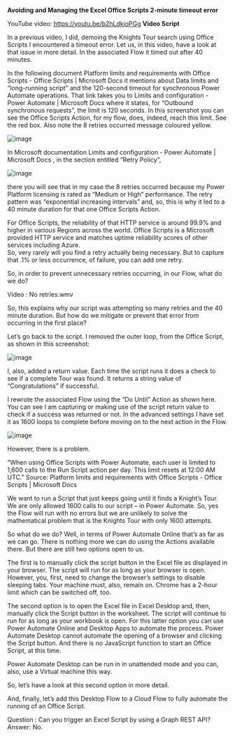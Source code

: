 
**Avoiding and Managing the Excel Office Scripts 2-minute timeout error**

YouTube video: https://youtu.be/b2hLdkioPGg
**Video Script**

In a previous video, I did, demoing the Knights Tour search using Office Scripts I encountered a timeout error. Let us, in this video, have a look at that issue in more detail. 
In the associated Flow it timed out after 40 minutes. 



In the following document Platform limits and requirements with Office Scripts - Office Scripts | Microsoft Docs it mentions about Data limits and “long-running script” and the 120-second timeout for synchronous Power Automate operations. That link takes you to Limits and configuration - Power Automate | Microsoft Docs where it states, for “Outbound synchronous requests”, the limit is 120 seconds. 
In this screenshot you can see the Office Scripts Action, for my flow, does, indeed, reach this limit. See the red box. Also note the 8 retries occurred message coloured yellow.

![image](https://user-images.githubusercontent.com/47678539/176802917-461bc689-89b0-4c94-8e6a-a4251c8ad367.png)


 


In Microsoft documentation Limits and configuration - Power Automate | Microsoft Docs
, in the section entitled “Retry Policy”, 

![image](https://user-images.githubusercontent.com/47678539/176802934-860487c5-f316-4b19-9ddf-0a61b3525c7c.png)
 

there you will see that in my case the 8 retries occurred because my Power Platform licensing is rated as “Medium or High” performance. The retry pattern was “exponential increasing intervals” and, so, this is why it led to a 40 minute duration for that one Office Scripts Action. 

For Office Scripts, the reliability of that HTTP service is around 99.9% and higher in various Regions across the world. Office Scripts is a Microsoft provided HTTP service and matches uptime reliability scores of other services including Azure.  
So, very rarely will you find a retry actually being necessary. But to capture that .1% or less occurrence, of failure, you can add one retry.  

So, in order to prevent unnecessary retries occurring, in our Flow, what do we do? 

Video : No retries.wmv

So, this explains why our script was attempting so many retries and the 40 minute duration. But how do we mitigate or prevent that error from occurring in the first place? 

Let’s go back to the script. I removed the outer loop, from the Office Script, as shown in this screenshot:

![image](https://user-images.githubusercontent.com/47678539/176802952-db0e7bea-cd29-49f2-af22-adccbec0ee69.png)
 

I, also, added a return value. Each time the script runs it does a check to see if a complete Tour was found. It returns a string value of “Congratulations” if successful. 


I rewrote the associated Flow using the “Do Until” Action as shown here. 
You can see I am capturing or making use of the script return value to check if a success was returned or not. In the advanced settings I have set it as 1600 loops to complete before moving on to the next action in the Flow. 
 
![image](https://user-images.githubusercontent.com/47678539/176802973-d2ec4d28-e311-4c1b-8d1b-cb223ca13df3.png)


However, there is a problem. 

“When using Office Scripts with Power Automate, each user is limited to 1,600 calls to the Run Script action per day. This limit resets at 12:00 AM UTC.” Source: Platform limits and requirements with Office Scripts - Office Scripts | Microsoft Docs

We want to run a Script that just keeps going until it finds a Knight’s Tour. We are only allowed 1600 calls to our script – in Power Automate. So, yes the Flow will run with no errors but we are unlikely to solve the mathematical problem that is the Knights Tour with only 1600 attempts.   

So what do we do? Well, in terms of Power Automate Online that’s as far as we can go. There is nothing more we can do using the Actions available there. But there are still two options open to us. 

The first is to manually click the script button in the Excel file as displayed in your browser. The script will run for as long as your browser is open. However, you, first, need to change the browser’s settings to disable sleeping tabs. Your machine must, also, remain on. Chrome has a 2-hour limit which can be switched off, too.

The second option is to open the Excel file in Excel Desktop and, then, manually click the Script button in the worksheet. The script will continue to run for as long as your workbook is open. 
For this latter option you can use Power Automate Online and Desktop Apps to automate the process. Power Automate Desktop cannot automate the opening of a browser and clicking the Script button. And there is no JavaScript function to start an Office Script, at this time.
 
Power Automate Desktop can be run in in unattended mode and you can, also, use a Virtual machine this way. 

So, let’s have a look at this second option in more detail.

And, finally, let’s add this Desktop Flow to a Cloud Flow to fully automate the running of an Office Script.


Question : Can you trigger an Excel Script by using a Graph REST API? Answer: No.
 



   

